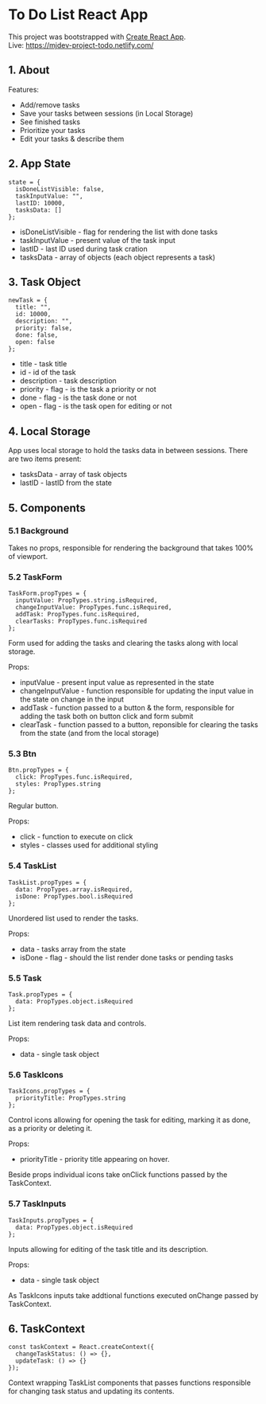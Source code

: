 # To Do List React App

This project was bootstrapped with [Create React App](https://github.com/facebook/create-react-app).  
Live: https://mjdev-project-todo.netlify.com/

## 1. About
Features:
* Add/remove tasks
* Save your tasks between sessions (in Local Storage)
* See finished tasks
* Prioritize your tasks
* Edit your tasks & describe them

## 2. App State
```{js}
state = {
  isDoneListVisible: false,
  taskInputValue: "",
  lastID: 10000,
  tasksData: []
};
```
* isDoneListVisible - flag for rendering the list with done tasks
* taskInputValue - present value of the task input
* lastID - last ID used during task cration
* tasksData - array of objects (each object represents a task)

## 3. Task Object
```{js}
newTask = {
  title: "",
  id: 10000,
  description: "",
  priority: false,
  done: false,
  open: false
};
```
* title - task title
* id - id of the task
* description - task description
* priority - flag - is the task a priority or not
* done - flag - is the task done or not
* open - flag - is the task open for editing or not

## 4. Local Storage
App uses local storage to hold the tasks data in between sessions. There are two items present:
* tasksData - array of task objects
* lastID - lastID from the state

## 5. Components
### 5.1 Background 
Takes no props, responsible for rendering the background that takes 100% of viewport.

### 5.2 TaskForm
```{js}
TaskForm.propTypes = {
  inputValue: PropTypes.string.isRequired,
  changeInputValue: PropTypes.func.isRequired,
  addTask: PropTypes.func.isRequired,
  clearTasks: PropTypes.func.isRequired
};
```
Form used for adding the tasks and clearing the tasks along with local storage.

Props:  
* inputValue - present input value as represented in the state
* changeInputValue - function responsible for updating the input value in the state on change in the input
* addTask - function passed to a button & the form, responsible for adding the task both on button click and form submit
* clearTask - function passed to a button, reponsible for clearing the tasks from the state (and from the local storage)

### 5.3 Btn
```{js}
Btn.propTypes = {
  click: PropTypes.func.isRequired,
  styles: PropTypes.string
};
```
Regular button.

Props:  
* click - function to execute on click
* styles - classes used for additional styling

### 5.4 TaskList
```{js}
TaskList.propTypes = {
  data: PropTypes.array.isRequired,
  isDone: PropTypes.bool.isRequired
};
```
Unordered list used to render the tasks.

Props: 
* data - tasks array from the state
* isDone - flag - should the list render done tasks or pending tasks

### 5.5 Task 
```{js}
Task.propTypes = {
  data: PropTypes.object.isRequired
};
```
List item rendering task data and controls.

Props: 
* data - single task object

### 5.6 TaskIcons
```{js}
TaskIcons.propTypes = {
  priorityTitle: PropTypes.string
};
```
Control icons allowing for opening the task for editing, marking it as done, as a priority or deleting it.

Props: 
* priorityTitle - priority title appearing on hover.

Beside props individual icons take onClick functions passed by the TaskContext.

### 5.7 TaskInputs
```{js}
TaskInputs.propTypes = {
  data: PropTypes.object.isRequired
};
```
Inputs allowing for editing of the task title and its description.

Props: 
* data - single task object

As TaskIcons inputs take addtional functions executed onChange passed by TaskContext.

## 6. TaskContext
```{js}
const taskContext = React.createContext({
  changeTaskStatus: () => {},
  updateTask: () => {}
});
```

Context wrapping TaskList components that passes functions responsible for changing task status and updating its contents.
